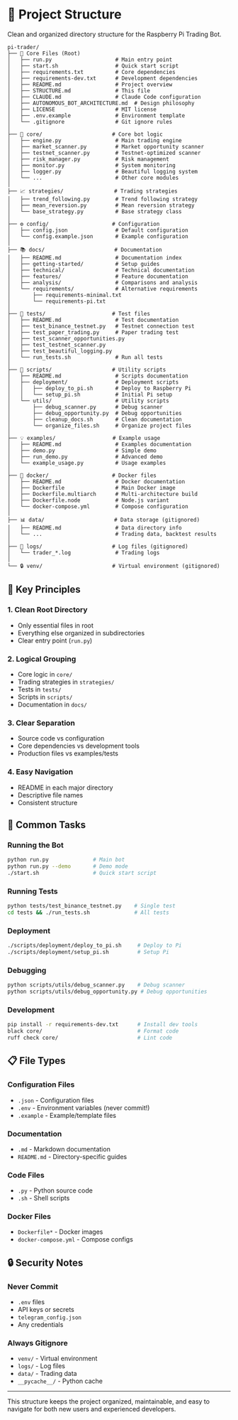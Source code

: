 # 📁 Project Structure

Clean and organized directory structure for the Raspberry Pi Trading Bot.

```
pi-trader/
├── 📄 Core Files (Root)
│   ├── run.py                    # Main entry point
│   ├── start.sh                  # Quick start script
│   ├── requirements.txt          # Core dependencies
│   ├── requirements-dev.txt      # Development dependencies
│   ├── README.md                 # Project overview
│   ├── STRUCTURE.md              # This file
│   ├── CLAUDE.md                 # Claude Code configuration
│   ├── AUTONOMOUS_BOT_ARCHITECTURE.md  # Design philosophy
│   ├── LICENSE                   # MIT license
│   ├── .env.example              # Environment template
│   └── .gitignore                # Git ignore rules
│
├── 🧠 core/                      # Core bot logic
│   ├── engine.py                 # Main trading engine
│   ├── market_scanner.py         # Market opportunity scanner
│   ├── testnet_scanner.py        # Testnet-optimized scanner
│   ├── risk_manager.py           # Risk management
│   ├── monitor.py                # System monitoring
│   ├── logger.py                 # Beautiful logging system
│   └── ...                       # Other core modules
│
├── 📈 strategies/                # Trading strategies
│   ├── trend_following.py        # Trend following strategy
│   ├── mean_reversion.py         # Mean reversion strategy
│   └── base_strategy.py          # Base strategy class
│
├── ⚙️ config/                    # Configuration
│   ├── config.json               # Default configuration
│   └── config.example.json       # Example configuration
│
├── 📚 docs/                      # Documentation
│   ├── README.md                 # Documentation index
│   ├── getting-started/          # Setup guides
│   ├── technical/                # Technical documentation
│   ├── features/                 # Feature documentation
│   ├── analysis/                 # Comparisons and analysis
│   └── requirements/             # Alternative requirements
│       ├── requirements-minimal.txt
│       └── requirements-pi.txt
│
├── 🧪 tests/                     # Test files
│   ├── README.md                 # Test documentation
│   ├── test_binance_testnet.py   # Testnet connection test
│   ├── test_paper_trading.py     # Paper trading test
│   ├── test_scanner_opportunities.py
│   ├── test_testnet_scanner.py
│   ├── test_beautiful_logging.py
│   └── run_tests.sh              # Run all tests
│
├── 📜 scripts/                   # Utility scripts
│   ├── README.md                 # Scripts documentation
│   ├── deployment/               # Deployment scripts
│   │   ├── deploy_to_pi.sh       # Deploy to Raspberry Pi
│   │   └── setup_pi.sh           # Initial Pi setup
│   └── utils/                    # Utility scripts
│       ├── debug_scanner.py      # Debug scanner
│       ├── debug_opportunity.py  # Debug opportunities
│       ├── cleanup_docs.sh       # Clean documentation
│       └── organize_files.sh     # Organize project files
│
├── 💡 examples/                  # Example usage
│   ├── README.md                 # Examples documentation
│   ├── demo.py                   # Simple demo
│   ├── run_demo.py               # Advanced demo
│   └── example_usage.py          # Usage examples
│
├── 🐳 docker/                    # Docker files
│   ├── README.md                 # Docker documentation
│   ├── Dockerfile                # Main Docker image
│   ├── Dockerfile.multiarch      # Multi-architecture build
│   ├── Dockerfile.node           # Node.js variant
│   └── docker-compose.yml        # Compose configuration
│
├── 📊 data/                      # Data storage (gitignored)
│   ├── README.md                 # Data directory info
│   └── ...                       # Trading data, backtest results
│
├── 📝 logs/                      # Log files (gitignored)
│   └── trader_*.log              # Trading logs
│
└── 🔒 venv/                      # Virtual environment (gitignored)
```

## 🎯 Key Principles

### 1. **Clean Root Directory**
- Only essential files in root
- Everything else organized in subdirectories
- Clear entry point (`run.py`)

### 2. **Logical Grouping**
- Core logic in `core/`
- Trading strategies in `strategies/`
- Tests in `tests/`
- Scripts in `scripts/`
- Documentation in `docs/`

### 3. **Clear Separation**
- Source code vs configuration
- Core dependencies vs development tools
- Production files vs examples/tests

### 4. **Easy Navigation**
- README in each major directory
- Descriptive file names
- Consistent structure

## 🚀 Common Tasks

### Running the Bot
```bash
python run.py              # Main bot
python run.py --demo       # Demo mode
./start.sh                 # Quick start script
```

### Running Tests
```bash
python tests/test_binance_testnet.py    # Single test
cd tests && ./run_tests.sh              # All tests
```

### Deployment
```bash
./scripts/deployment/deploy_to_pi.sh     # Deploy to Pi
./scripts/deployment/setup_pi.sh         # Setup Pi
```

### Debugging
```bash
python scripts/utils/debug_scanner.py    # Debug scanner
python scripts/utils/debug_opportunity.py # Debug opportunities
```

### Development
```bash
pip install -r requirements-dev.txt      # Install dev tools
black core/                              # Format code
ruff check core/                         # Lint code
```

## 📋 File Types

### Configuration Files
- `.json` - Configuration files
- `.env` - Environment variables (never commit!)
- `.example` - Example/template files

### Documentation
- `.md` - Markdown documentation
- `README.md` - Directory-specific guides

### Code Files
- `.py` - Python source code
- `.sh` - Shell scripts

### Docker Files
- `Dockerfile*` - Docker images
- `docker-compose.yml` - Compose configs

## 🔒 Security Notes

### Never Commit
- `.env` files
- API keys or secrets
- `telegram_config.json`
- Any credentials

### Always Gitignore
- `venv/` - Virtual environment
- `logs/` - Log files
- `data/` - Trading data
- `__pycache__/` - Python cache

---

This structure keeps the project organized, maintainable, and easy to navigate for both new users and experienced developers.